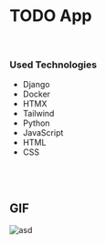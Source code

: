 #  TODO App
<br>

### Used Technologies

-  Django 
-  Docker
-  HTMX 
-  Tailwind
-  Python
-  JavaScript 
-  HTML
-  CSS
<br>
<br>

## GIF

![asd](https://github.com/enesylmzx42/Django-Docker-ListApp/assets/117593621/79b61c7a-d0dc-4ffb-8603-d6d393555264)

